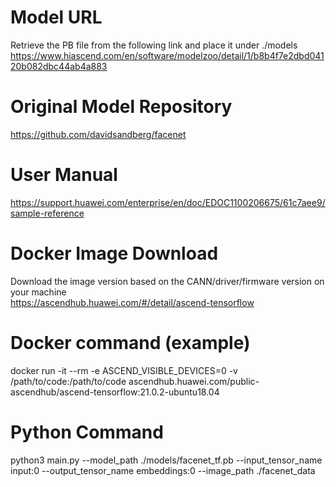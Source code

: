 # Model URL
Retrieve the PB file from the following link and place it under ./models  
https://www.hiascend.com/en/software/modelzoo/detail/1/b8b4f7e2dbd04120b082dbc44ab4a883

# Original Model Repository
https://github.com/davidsandberg/facenet

# User Manual
https://support.huawei.com/enterprise/en/doc/EDOC1100206675/61c7aee9/sample-reference

# Docker Image Download
Download the image version based on the CANN/driver/firmware version on your machine  
https://ascendhub.huawei.com/#/detail/ascend-tensorflow

# Docker command (example)
docker run -it --rm -e ASCEND_VISIBLE_DEVICES=0 -v /path/to/code:/path/to/code ascendhub.huawei.com/public-ascendhub/ascend-tensorflow:21.0.2-ubuntu18.04

# Python Command
python3 main.py --model_path ./models/facenet_tf.pb --input_tensor_name input:0 --output_tensor_name embeddings:0 --image_path ./facenet_data


